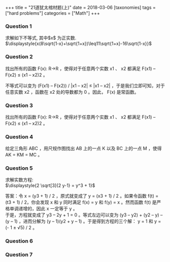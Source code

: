 +++
title = "21道犹太棺材题(上)"
date = 2018-03-06
[taxonomies]
tags = ["hard problems"]
categories = ["Math"]
+++

<h3>Question 1</h3><p>求解如下不等式, 其中<span class="math">$x$</span> 为正实数.</br><span class="math">$\displaystyle{x(8\sqrt{1-x}+\sqrt{1+x})\leq11\sqrt{1+x}-16\sqrt{1-x}}$</span> </p><h3>Question 2</h3><p>找出所有的函数 F(x): R→R ，使得对于任意两个实数 x1 、 x2 都满足 F(x1) – F(x2) ≤ (x1 – x2)2 。</p><p>不等式可以变为 (F(x1) – F(x2)) / |x1 – x2| ≤ |x1 – x2| ，于是我们立即可知，对于任意实数 x2 ，函数在 x2 处的导数都为 0 。因此， F(x) 是常函数。</p><h3>Question 3</h3><p>找出所有的函数 F(x): R→R ，使得对于任意两个实数 x1 、 x2 都满足 F(x1) – F(x2) ≤ (x1 – x2)2 。</p><h3>Question 4</h3><p>给定三角形 ABC ，用尺规作图找出 AB 上的一点 K 以及 BC 上的一点 M ，使得 AK = KM = MC 。</p><h3>Question 5</h3><p>求解实数方程:</br> <span class="math">$\displaystyle{2 \sqrt[3]{2 y-1} = y^3 + 1}$</span> </p><p>答案：令 x = (y3 + 1) / 2 ，原式就变成了 y = (x3 + 1) / 2 。如果令函数 f(t) = (t3 + 1) / 2，你会发现 x 和 y 同时满足 f(x) = y 和 f(y) = x 。然而函数 f(t) 是严格单调递增的，因此 x 一定等于 y 。</br>于是，方程就变成了 y3 – 2y + 1 = 0 。等式左边可以变为 (y3 – y2) + (y2 – y) – (y – 1) ，进而分解为 (y – 1)(y2 + y – 1) 。于是得到方程的三个解： y = 1 和 y = (- 1 ± √5) / 2 。</p><h3>Question 6</h3><h3>Question 7</h3>
